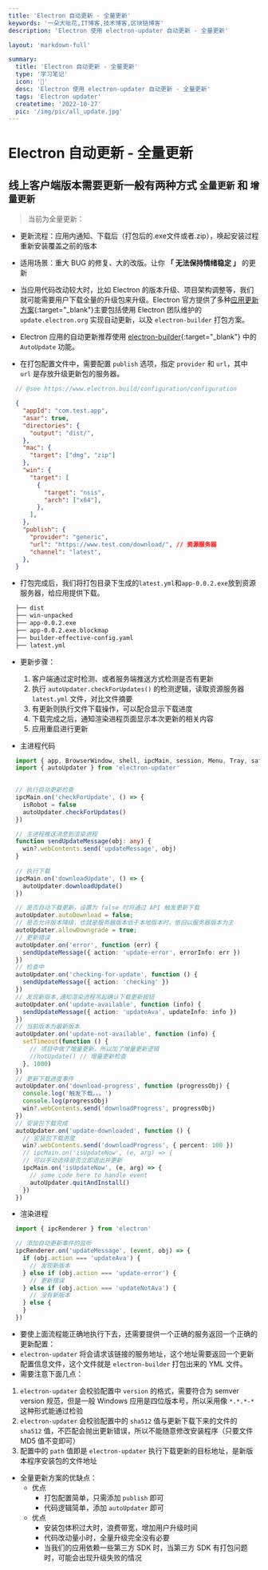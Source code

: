 ```yaml
---
title: 'Electron 自动更新 - 全量更新'
keywords: '一朵大呲花,IT博客,技术博客,区块链博客'
description: 'Electron 使用 electron-updater 自动更新 - 全量更新'

layout: 'markdown-full'

summary:
  title: 'Electron 自动更新 - 全量更新'
  type: '学习笔记'
  icon: '🍑'
  desc: 'Electron 使用 electron-updater 自动更新 - 全量更新'
  tags: 'Electron updater'
  createtime: '2022-10-27'
  pic: '/img/pic/all_update.jpg'
---
```



# Electron 自动更新 - 全量更新

## 线上客户端版本需要更新一般有两种方式 `全量更新` 和 `增量更新`
 > 当前为全量更新：
  - 更新流程：应用内通知、下载后（打包后的.exe文件或者.zip），唤起安装过程重新安装覆盖之前的版本
  - 适用场景：重大 BUG 的修复、大的改版。让你 **「 无法保持情绪稳定 」** 的更新

 - 当应用代码改动较大时，比如 Electron 的版本升级、项目架构调整等，我们就可能需要用户下载全量的升级包来升级。Electron 官方提供了多种[应用更新方案](https://www.electronjs.org/zh/docs/latest/tutorial/updates){:target="_blank"}主要包括使用 Electron 团队维护的 `update.electron.org` 实现自动更新，以及 `electron-builder` 打包方案。
 - Electron 应用的自动更新推荐使用 [electron-builder](https://www.electron.build/){:target="_blank"} 中的 `AutoUpdate` 功能。
 - 在打包配置文件中，需要配置 `publish` 选项，指定 `provider` 和 `url`，其中 `url` 是存放升级更新包的服务器。
  ```ts
    // @see https://www.electron.build/configuration/configuration
  ```
  ```json
    {
      "appId": "com.test.app",
      "asar": true,
      "directories": {
        "output": "dist/",
      },
      "mac": {
        "target": ["dmg", "zip"]
      },
      "win": {
        "target": [
          {
            "target": "nsis",
            "arch": ["x64"],
          },
        ],
      },
      "publish": {
        "provider": "generic",
        "url": "https://www.test.com/download/", // 资源服务器
        "channel": "latest",
      },
    }
  ```
  - 打包完成后，我们将打包目录下生成的`latest.yml`和`app-0.0.2.exe`放到资源服务器，给应用提供下载。
  ```md
    ├── dist
    ├── win-unpacked
    ├── app-0.0.2.exe
    ├── app-0.0.2.exe.blockmap
    ├── builder-effective-config.yaml
    ├── latest.yml
  ```
  - 更新步骤：
    1. 客户端通过定时检测、或者服务端推送方式检测是否有更新
    2. 执行 `autoUpdater.checkForUpdates()` 的检测逻辑，读取资源服务器 `latest.yml` 文件，对比文件摘要
    3. 有更新则执行文件下载操作，可以配合显示下载进度
    4. 下载完成之后，通知渲染进程页面显示本次更新的相关内容
    5. 应用重启进行更新
  
  - 主进程代码
  ```ts
    import { app, BrowserWindow, shell, ipcMain, session, Menu, Tray, safeStorage } from 'electron'
    import { autoUpdater } from 'electron-updater'

    
    // 执行自动更新检查
    ipcMain.on('checkForUpdate', () => {
      isRobot = false
      autoUpdater.checkForUpdates()
    })

    // 主进程推送消息到渲染进程
    function sendUpdateMessage(obj: any) {
      win?.webContents.send('updateMessage', obj)
    }
    
    // 执行下载
    ipcMain.on('downloadUpdate', () => {
      autoUpdater.downloadUpdate()
    })

    // 是否自动下载更新，设置为 false 时将通过 API 触发更新下载
    autoUpdater.autoDownload = false;
    // 是否允许版本降级，也就是服务器版本低于本地版本时，依旧以服务器版本为主
    autoUpdater.allowDowngrade = true;
    // 更新错误
    autoUpdater.on('error', function (err) {
      sendUpdateMessage({ action: 'update-error', errorInfo: err })
    })
    // 检查中
    autoUpdater.on('checking-for-update', function () {
      sendUpdateMessage({ action: 'checking' })
    })
    // 发现新版本,通知渲染进程吊起确认下载更新按钮
    autoUpdater.on('update-available', function (info) {
      sendUpdateMessage({ action: 'updateAva', updateInfo: info })
    })
    // 当前版本为最新版本
    autoUpdater.on('update-not-available', function (info) {
      setTimeout(function () {
        // 项目中做了增量更新，所以加了增量更新逻辑
        //hotUpdate() // 增量更新检查
      }, 1000)
    })
    // 更新下载进度事件
    autoUpdater.on('download-progress', function (progressObj) {
      console.log('触发下载。。。')
      console.log(progressObj)
      win?.webContents.send('downloadProgress', progressObj)
    })
    // 安装包下载完成
    autoUpdater.on('update-downloaded', function () {
      // 安装包下载进度
      win?.webContents.send('downloadProgress', { percent: 100 })
      // ipcMain.on('isUpdateNow', (e, arg) => {
      // 可以手动选择是否立即退出并更新
      ipcMain.on('isUpdateNow', (e, arg) => {
        // some code here to handle event
        autoUpdater.quitAndInstall()
      })
    })
  ```

  - 渲染进程
  ```ts
    import { ipcRenderer } from 'electron'

    // 添加自动更新事件的监听
    ipcRenderer.on('updateMessage', (event, obj) => {
      if (obj.action === 'updateAva') {
        // 发现新版本
      } else if (obj.action === 'update-error') {
        // 更新错误
      } else if (obj.action === 'updateNotAva') {
        // 没有新版本
      } else {
      }
    })
  ```

  - 要使上面流程能正确地执行下去，还需要提供一个正确的服务返回一个正确的更新配置：
  - `electron-updater` 将会请求该链接的服务地址，这个地址需要返回一个更新配置信息文件，这个文件就是 `electron-builder` 打包出来的 YML 文件。
  - 需要注意下面几点：
   1. `electron-updater` 会校验配置中 `version` 的格式，需要符合为 semver version 规范，但是一般 Windows 应用是四位版本号，所以采用像 `*.*.*-*` 这种形式能通过检验
   2. `electron-updater` 会校验配置中的 `sha512` 值与更新下载下来的文件的 `sha512` 值，不匹配会抛出更新错误，所以不能随意修改安装程序（只要文件 MD5 值不变即可）
   3. 配置中的 `path` 值即是 `electron-updater` 执行下载更新的目标地址，是新版本程序安装包的文件地址
   - 全量更新方案的优缺点：
     - 优点
       -  打包配置简单，只需添加 `publish` 即可
       -  代码逻辑简单，添加 `autoUpdater` 即可
     - 优点
       -  安装包体积过大时，浪费带宽，增加用户升级时间
       -  代码改动量小时，全量升级完全没有必要
       -  当我们的应用依赖一些第三方 SDK 时，当第三方 SDK 有打包问题时，可能会出现升级失败的情况